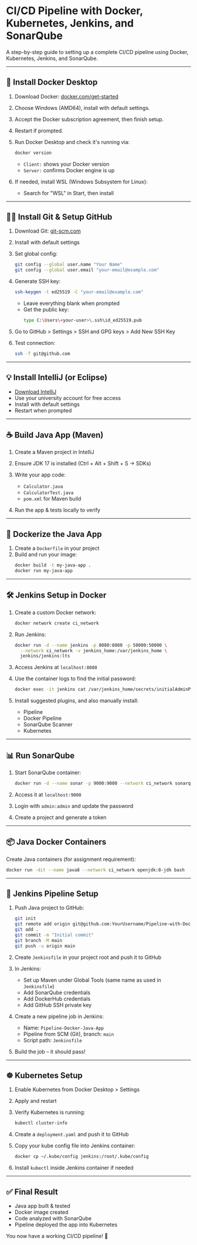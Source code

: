 # CI/CD Pipeline with Docker, Kubernetes, Jenkins, and SonarQube

A step-by-step guide to setting up a complete CI/CD pipeline using Docker, Kubernetes, Jenkins, and SonarQube.

---

## 🐳 Install Docker Desktop

1. Download Docker: [docker.com/get-started](https://www.docker.com/get-started/)
2. Choose Windows (AMD64), install with default settings.
3. Accept the Docker subscription agreement, then finish setup.
4. Restart if prompted.
5. Run Docker Desktop and check it's running via:
   ```bash
   docker version
   ```
   - `Client:` shows your Docker version
   - `Server:` confirms Docker engine is up

6. If needed, install WSL (Windows Subsystem for Linux):
   - Search for "WSL" in Start, then install

---

## 🧑‍💻 Install Git & Setup GitHub

1. Download Git: [git-scm.com](https://git-scm.com/downloads/win)
2. Install with default settings
3. Set global config:
   ```bash
   git config --global user.name "Your Name"
   git config --global user.email "your-email@example.com"
   ```

4. Generate SSH key:
   ```bash
   ssh-keygen -t ed25519 -C "your-email@example.com"
   ```
   - Leave everything blank when prompted
   - Get the public key:
     ```bash
     type C:\Users\<your-user>\.ssh\id_ed25519.pub
     ```
5. Go to GitHub > Settings > SSH and GPG keys > Add New SSH Key
6. Test connection:
   ```bash
   ssh -T git@github.com
   ```

---

## 💡 Install IntelliJ (or Eclipse)

- [Download IntelliJ](https://www.jetbrains.com/idea/download/?section=windows)
- Use your university account for free access
- Install with default settings
- Restart when prompted

---

## ☕ Build Java App (Maven)

1. Create a Maven project in IntelliJ
2. Ensure JDK 17 is installed (Ctrl + Alt + Shift + S → SDKs)
3. Write your app code:
   - `Calculator.java`
   - `CalculatorTest.java`
   - `pom.xml` for Maven build

4. Run the app & tests locally to verify

---

## 🐋 Dockerize the Java App

1. Create a `Dockerfile` in your project
2. Build and run your image:
   ```bash
   docker build -t my-java-app .
   docker run my-java-app
   ```

---

## 🛠 Jenkins Setup in Docker

1. Create a custom Docker network:
   ```bash
   docker network create ci_network
   ```

2. Run Jenkins:
   ```bash
   docker run -d --name jenkins -p 8080:8080 -p 50000:50000 \
     --network ci_network -v jenkins_home:/var/jenkins_home \
     jenkins/jenkins:lts
   ```

3. Access Jenkins at `localhost:8080`
4. Use the container logs to find the initial password:
   ```bash
   docker exec -it jenkins cat /var/jenkins_home/secrets/initialAdminPassword
   ```

5. Install suggested plugins, and also manually install:
   - Pipeline
   - Docker Pipeline
   - SonarQube Scanner
   - Kubernetes

---

## 📊 Run SonarQube

1. Start SonarQube container:
   ```bash
   docker run -d --name sonar -p 9000:9000 --network ci_network sonarqube:lts
   ```

2. Access it at `localhost:9000`
3. Login with `admin:admin` and update the password
4. Create a project and generate a token

---

## 📦 Java Docker Containers

Create Java containers (for assignment requirement):

```bash
docker run -dit --name java8 --network ci_network openjdk:8-jdk bash
```

---

## 🧪 Jenkins Pipeline Setup

1. Push Java project to GitHub:
   ```bash
   git init
   git remote add origin git@github.com:YourUsername/Pipeline-with-Docker.git
   git add .
   git commit -m "Initial commit"
   git branch -M main
   git push -u origin main
   ```

2. Create `Jenkinsfile` in your project root and push it to GitHub

3. In Jenkins:
   - Set up Maven under Global Tools (same name as used in `Jenkinsfile`)
   - Add SonarQube credentials
   - Add DockerHub credentials
   - Add GitHub SSH private key

4. Create a new pipeline job in Jenkins:
   - Name: `Pipeline-Docker-Java-App`
   - Pipeline from SCM (Git), branch: `main`
   - Script path: `Jenkinsfile`

5. Build the job – it should pass!

---

## ☸️ Kubernetes Setup

1. Enable Kubernetes from Docker Desktop > Settings
2. Apply and restart
3. Verify Kubernetes is running:
   ```bash
   kubectl cluster-info
   ```

4. Create a `deployment.yaml` and push it to GitHub
5. Copy your kube config file into Jenkins container:
   ```bash
   docker cp ~/.kube/config jenkins:/root/.kube/config
   ```

6. Install `kubectl` inside Jenkins container if needed

---

## ✅ Final Result

- Java app built & tested
- Docker image created
- Code analyzed with SonarQube
- Pipeline deployed the app into Kubernetes

You now have a working CI/CD pipeline! 🎉
